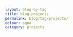 ```yaml
---
layout: blog-by-tag
title: blog-projects
permalink: blog/tag/projects/
colour: aqua
category: projects
---
```

